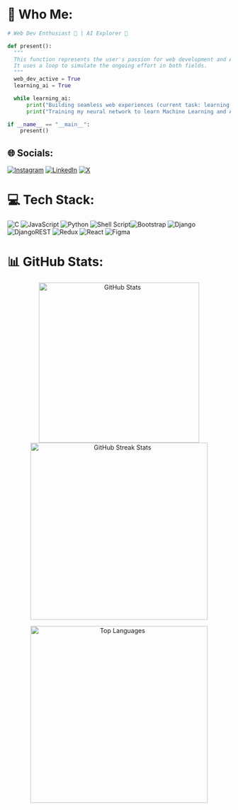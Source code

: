 # 💫 Who Me:

```python
# Web Dev Enthusiast 🚀 | AI Explorer 🤖

def present():
  """
  This function represents the user's passion for web development and AI.
  It uses a loop to simulate the ongoing effort in both fields.
  """
  web_dev_active = True
  learning_ai = True 

  while learning_ai: 
      print("Building seamless web experiences (current task: learning new front-end frameworks)")
      print("Training my neural network to learn Machine Learning and AI (current focus: Deep Learning)")

if __name__ == "__main__":
    present()
```

## 🌐 Socials:
[![Instagram](https://img.shields.io/badge/Instagram-%23E4405F.svg?logo=Instagram&logoColor=white)](https://instagram.com/noble_ch) [![LinkedIn](https://img.shields.io/badge/LinkedIn-%230077B5.svg?logo=linkedin&logoColor=white)](https://linkedin.com/in/noble-ch) [![X](https://img.shields.io/badge/X-black.svg?logo=X&logoColor=white)](https://x.com/@noblebiru) 

# 💻 Tech Stack:
![C](https://img.shields.io/badge/c-%2300599C.svg?style=flat&logo=c&logoColor=white) ![JavaScript](https://img.shields.io/badge/javascript-%23323330.svg?style=flat&logo=javascript&logoColor=%23F7DF1E) ![Python](https://img.shields.io/badge/python-3670A0?style=flat&logo=python&logoColor=ffdd54) ![Shell Script](https://img.shields.io/badge/shell_script-%23121011.svg?style=flat&logo=gnu-bash&logoColor=white)![Bootstrap](https://img.shields.io/badge/bootstrap-%238511FA.svg?style=flat&logo=bootstrap&logoColor=white) ![Django](https://img.shields.io/badge/django-%23092E20.svg?style=flat&logo=django&logoColor=white) ![DjangoREST](https://img.shields.io/badge/DJANGO-REST-ff1709?style=flat&logo=django&logoColor=white&color=ff1709&labelColor=gray) ![Redux](https://img.shields.io/badge/redux-%23593d88.svg?style=flat&logo=redux&logoColor=white)  ![React](https://img.shields.io/badge/react-%2320232a.svg?style=flat&logo=react&logoColor=%2361DAFB) ![Figma](https://img.shields.io/badge/figma-%23F24E1E.svg?style=flat&logo=figma&logoColor=white) 
# 📊 GitHub Stats:
<div align="center">
  <img src="https://github-readme-stats.vercel.app/api?username=noble-ch&theme=dark&hide_border=true&include_all_commits=false&count_private=false" alt="GitHub Stats" width="362">
  <img src="https://github-readme-streak-stats.herokuapp.com/?user=noble-ch&theme=dark&hide_border=true" alt="GitHub Streak Stats" width="400">
</div>

<p align="center">
  <img src="https://github-readme-stats.vercel.app/api/top-langs/?username=noble-ch&theme=dark&hide_border=true&include_all_commits=false&count_private=false&layout=compact" alt="Top Languages" width="400">
</p>
